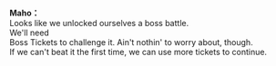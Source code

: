 # 

  
**Maho：**  
Looks like we unlocked ourselves a boss battle.  
We'll need  
Boss Tickets to challenge it. Ain't nothin' to worry about, though.  
If we can't beat it the first time, we can use more tickets to continue.  
